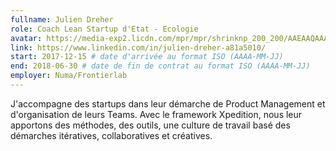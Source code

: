 ```yaml
---
fullname: Julien Dreher 
role: Coach Lean Startup d'Etat - Ecologie
avatar: https://media-exp2.licdn.com/mpr/mpr/shrinknp_200_200/AAEAAQAAAAAAAAivAAAAJDkyZTg1YWM5LWVlMmEtNGFkNi04NDkyLTY5NThmZjYyYmNmZA.jpg
link: https://www.linkedin.com/in/julien-dreher-a81a5010/
start: 2017-12-15 # date d'arrivée au format ISO (AAAA-MM-JJ)
end: 2018-06-30 # date de fin de contrat au format ISO (AAAA-MM-JJ)
employer: Numa/Frontierlab
---
```


J'accompagne des startups dans leur démarche de Product Management et d'organisation de leurs Teams. Avec le framework Xpedition, nous leur apportons des méthodes, des outils, une culture de travail basé des démarches itératives, collaboratives et créatives.
